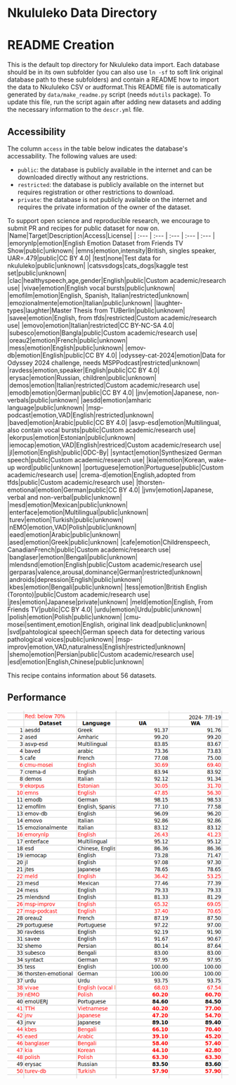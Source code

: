 
Nkululeko Data Directory
========================

# README Creation


This is the default top directory for Nkululeko data import. Each database should be in its own subfolder (you can also use `ln -sf` to soft link original database path to these subfolders) and contain a README how to import the data to Nkululeko CSV or audformat.This README file is automatically generated by `data/make_readme.py` script (needs `mdutils` package). To update this file, run the script again after adding new datasets and adding the necessary information to the `descr.yml` file. 
## Accessibility


The column `access` in the table below indicates the database's accessability. The following values are used:
- `public`: the database is publicly available in the internet and can be downloaded directly without any restrictions.
- `restricted`: the database is publicly available on the internet but requires registration or other restrictions to download.
- `private`: the database is not publicly available on the internet and requires the private information of the owner of the dataset.


To support open science and reproducible research, we encourage to submit PR and recipes for public dataset for now on.
|Name|Target|Description|Access|License|
| :--- | :--- | :--- | :--- | :--- |
|emorynlp|emotion|English Emotion Dataset from Friends TV Show|public|unknown|
|emns|emotion,intensity|British, singles speaker, UAR=.479|public|CC BY 4.0|
|test|none|Test data for nkululeko|public|unknown|
|catsvsdogs|cats_dogs|kaggle test set|public|unknown|
|clac|healthyspeech,age,gender|English|public|Custom academic/research use|
|vivae|emotion|English vocal bursts|public|unknown|
|emofilm|emotion|English, Spanish, Italian|restricted|unknown|
|emozionalmente|emotion|Italian|public|unknown|
|laughter-types|laughter|Master Thesis from TUBerlin|public|unknown|
|savee|emotion|English, from tfds|restricted|Custom academic/research use|
|emovo|emotion|Italian|restricted|CC BY-NC-SA 4.0|
|subesco|emotion|Bangla|public|Custom academic/research use|
|oreau2|emotion|French|public|unknown|
|mess|emotion|English|public|unknown|
|emov-db|emotion|English|public|CC BY 4.0|
|odyssey-cat-2024|emotion|Data for Odyssey 2024 challenge, needs MSPPodcast|restricted|unknown|
|ravdess|emotion,speaker|English|public|CC BY 4.0|
|erysac|emotion|Russian, children|public|unknown|
|demos|emotion|Italian|restricted|Custom academic/research use|
|emodb|emotion|German|public|CC BY 4.0|
|jnv|emotion|Japanese, non-verbals|public|unknown|
|aesdd|emotion|amharic language|public|unknown|
|msp-podcast|emotion,VAD|English|restricted|unknown|
|baved|emotion|Arabic|public|CC BY 4.0|
|asvp-esd|emotion|Multilingual, also contain vocal bursts|public|Custom academic/research use|
|ekorpus|emotion|Estonian|public|unknown|
|iemocap|emotion,VAD|English|restriced|Custom academic/research use|
|jl|emotion|English|public|ODC-By|
|syntact|emotion|Synthesized German speech|public|Custom academic/research use|
|kia|emotion|Korean, wake-up word|public|unknown|
|portuguese|emotion|Portuguese|public|Custom academic/research use|
|crema-d|emotion|English,adopted from tfds|public|Custom academic/research use|
|thorsten-emotional|emotion|German|public|CC BY 4.0|
|jvnv|emotion|Japanese, verbal and non-verbal|public|unknown|
|mesd|emotion|Mexican|public|unknown|
|enterface|emotion|Multilingual|public|unknown|
|turev|emotion|Turkish|public|unknown|
|nEMO|emotion,VAD|Polish|public|unknown|
|eaed|emotion|Arabic|public|unknown|
|ased|emotion|Greek|public|unknown|
|cafe|emotion|Childrenspeech, CanadianFrench|public|Custom academic/research use|
|banglaser|emotion|Bengali|public|unknown|
|mlendsnd|emotion|English|public|Custom academic/research use|
|gerparas|valence,arousal,dominance|German|restricted|unknown|
|androids|depression|English|public|unknown|
|kbes|emotion|Bengali|public|unknown|
|tess|emotion|British English (Toronto)|public|Custom academic/research use|
|jtes|emotion|Japanese|private|unknown|
|meld|emotion|English, From Friends TV|public|CC BY 4.0|
|urdu|emotion|Urdu|public|unknown|
|polish|emotion|Polish|public|unknown|
|cmu-mosei|sentiment,emotion|English, original link dead|public|unknown|
|svd|pahtological speech|German speech data for detecting various pathological voices|public|unknown|
|msp-improv|emotion,VAD,naturalness|English|restricted|unknown|
|shemo|emotion|Persian|public|Custom academic/research use|
|esd|emotion|English,Chinese|public|unknown|


This recipe contains information about 56 datasets.
## Performance
  
![Nkululeko performance](../meta/images/nkululeko_ser_20240719.png)  
